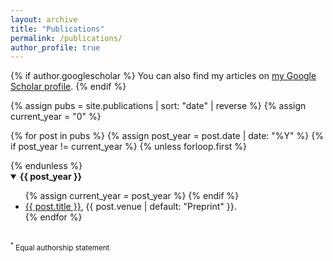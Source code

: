 ```yaml
---
layout: archive
title: "Publications"
permalink: /publications/
author_profile: true
---
```


{% if author.googlescholar %}
You can also find my articles on <a href="{{author.googlescholar}}">my Google Scholar profile</a>.
{% endif %}

{% assign pubs = site.publications | sort: "date" | reverse %}
{% assign current_year = "0" %}

{% for post in pubs %}
{% assign post_year = post.date | date: "%Y" %}
{% if post_year != current_year %}
{% unless forloop.first %}
</ul>
</details>
{% endunless %}
<details open>
<summary><strong>{{ post_year }}</strong></summary>
<ul>
{% assign current_year = post_year %}
{% endif %}
<li>
<a href="{{ post.link | default: post.url }}">{{ post.title }}</a>, {{ post.venue | default: "Preprint" }}.
</li>
{% endfor %}

</ul>
</details>

<br>
<small><sup>*</sup> Equal authorship statement</small>
